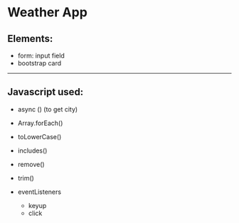 # Weather App

## Elements:
- form: input field
- bootstrap card

----

## Javascript used: 
- async () (to get city) 
- Array.forEach()
- toLowerCase()
- includes()
- remove()
- trim()

- eventListeners 
    - keyup 
    - click

